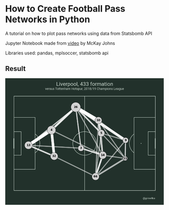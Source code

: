 # How to Create Football Pass Networks in Python

A tutorial on how to plot pass networks using data from Statsbomb API

Jupyter Notebook made from [video](https://www.youtube.com/watch?v=fPcY9dbOMGM) by McKay Johns

Libraries used: pandas, mplsoccer, statsbomb api

## Result

![Liverpool pass network versus Tottenham](liverpool-vs-tottenham-ecl-2018-19.png "Liverpool vs Tottenham ECL 2018/19")
